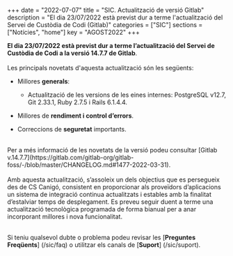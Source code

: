 +++
date        = "2022-07-07"
title       = "SIC. Actualització de versió Gitlab"
description = "El dia 23/07/2022 està previst dur a terme l'actualització del Servei de Custòdia de Codi (Gitlab)"
categories  = ["SIC"]
sections    = ["Notícies", "home"]
key         = "AGOST2022"
+++

**El dia 23/07/2022 està previst dur a terme l’actualització del Servei de Custòdia de Codi a la versió 14.7.7 de Gitlab**.
<br>
<br>
Les principals novetats d'aquesta actualització són les següents:
<br>

* Millores **generals**:
    * Actualització de les versions de les eines internes: PostgreSQL v12.7, Git 2.33.1, Ruby 2.7.5 i Rails 6.1.4.4.

* Millores de **rendiment i control d’errors**.
* Correccions de **seguretat** importants.

<br>
Per a més informació de les novetats de la versió podeu consultar [Gitlab v.14.7.7](https://gitlab.com/gitlab-org/gitlab-foss/-/blob/master/CHANGELOG.md#1477-2022-03-31).
<br>
<br>
Amb aquesta actualització, s’assoleix un dels objectius que es persegueix des de CS Canigó, consistent en proporcionar als
proveïdors d’aplicacions un sistema de integració continua actualitzats i estables amb la finalitat d’estalviar temps de desplegament.
Es preveu seguir duent a terme una actualització tecnològica programada de forma bianual per a anar incorporant
millores i nova funcionalitat.
<br>
<br>

Si teniu qualsevol dubte o problema podeu revisar les [**Preguntes Freqüents**] (/sic/faq) o utilitzar els canals de [**Suport**] (/sic/suport).